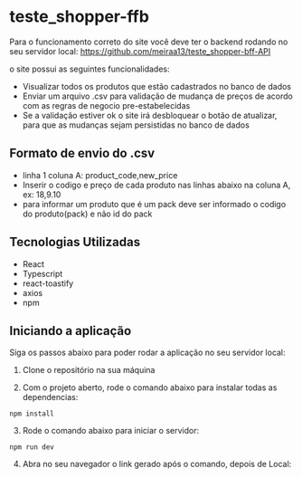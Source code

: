 # teste_shopper-ffb

Para o funcionamento correto do site você deve ter o backend rodando no seu servidor local:
https://github.com/meiraa13/teste_shopper-bff-API

o site possui as seguintes funcionalidades:
- Visualizar todos os produtos que estão cadastrados no banco de dados
- Enviar um arquivo .csv para validação de mudança de preços de acordo com as regras de negocio pre-estabelecidas
- Se a validação estiver ok o site irá desbloquear o botão de atualizar, para que as mudanças sejam persistidas no banco de dados

## Formato de envio do .csv

- linha 1 coluna A: product_code,new_price
- Inserir o codigo e preço de cada produto nas linhas abaixo na coluna A, ex: 18,9.10
- para informar um produto que é um pack deve ser informado o codigo do produto(pack) e não id do pack 

## Tecnologias Utilizadas

- React
- Typescript
- react-toastify
- axios
- npm


## Iniciando a aplicação

Siga os passos abaixo para poder rodar a aplicação no seu servidor local:

1. Clone o repositório na sua máquina 

2. Com o projeto aberto, rode o comando abaixo para instalar todas as dependencias:

```
npm install
```

3. Rode o comando abaixo para iniciar o servidor:

```
npm run dev
```
4. Abra no seu navegador o link gerado após o comando, depois de Local:
